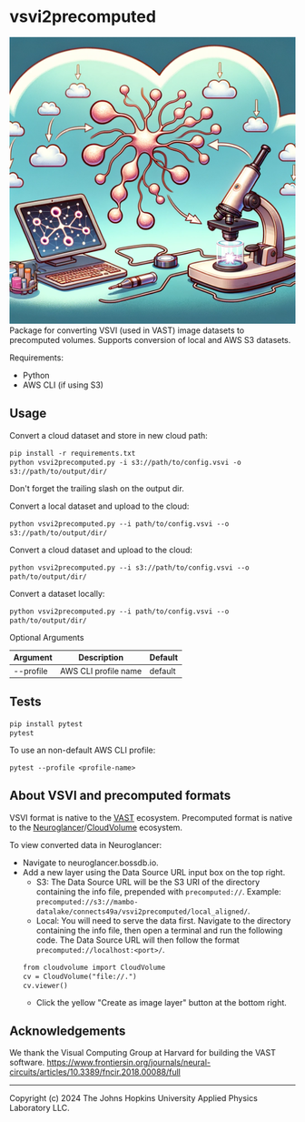 # vsvi2precomputed
![Logo](logo.png)
Package for converting VSVI (used in VAST) image datasets to precomputed volumes. Supports conversion of local and AWS S3 datasets.

Requirements:
* Python
* AWS CLI (if using S3)

## Usage

Convert a cloud dataset and store in new cloud path:
```
pip install -r requirements.txt
python vsvi2precomputed.py -i s3://path/to/config.vsvi -o s3://path/to/output/dir/
```
Don't forget the trailing slash on the output dir.

Convert a local dataset and upload to the cloud:
```
python vsvi2precomputed.py --i path/to/config.vsvi --o s3://path/to/output/dir/
```

Convert a cloud dataset and upload to the cloud:
```
python vsvi2precomputed.py --i s3://path/to/config.vsvi --o path/to/output/dir/
```

Convert a dataset locally:
```
python vsvi2precomputed.py --i path/to/config.vsvi --o path/to/output/dir/
```

Optional Arguments

| Argument  | Description          | Default |
|-----------|----------------------|---------|
| --profile | AWS CLI profile name | default |

## Tests
```
pip install pytest
pytest
```
To use an non-default AWS CLI profile:
```
pytest --profile <profile-name>
```

## About VSVI and precomputed formats

VSVI format is native to the [VAST](https://lichtman.rc.fas.harvard.edu/vast/) ecosystem. Precomputed format is native to the [Neuroglancer](https://github.com/google/neuroglancer)/[CloudVolume](https://github.com/seung-lab/cloud-volume) ecosystem.

To view converted data in Neuroglancer:
* Navigate to neuroglancer.bossdb.io.
* Add a new layer using the Data Source URL input box on the top right. 
  * S3: The Data Source URL will be the S3 URI of the directory containing the info file, prepended with `precomputed://`. Example: `precomputed://s3://mambo-datalake/connects49a/vsvi2precomputed/local_aligned/`. 
  * Local: You will need to serve the data first. Navigate to the directory containing the info file, then open a terminal and run the following code. The Data Source URL will then follow the format `precomputed://localhost:<port>/`.
  ```
  from cloudvolume import CloudVolume
  cv = CloudVolume("file://.")
  cv.viewer()
  ```
  * Click the yellow "Create as image layer" button at the bottom right.

## Acknowledgements

We thank the Visual Computing Group at Harvard for building the VAST software. https://www.frontiersin.org/journals/neural-circuits/articles/10.3389/fncir.2018.00088/full 

---
Copyright (c) 2024 The Johns Hopkins University Applied Physics Laboratory LLC.
